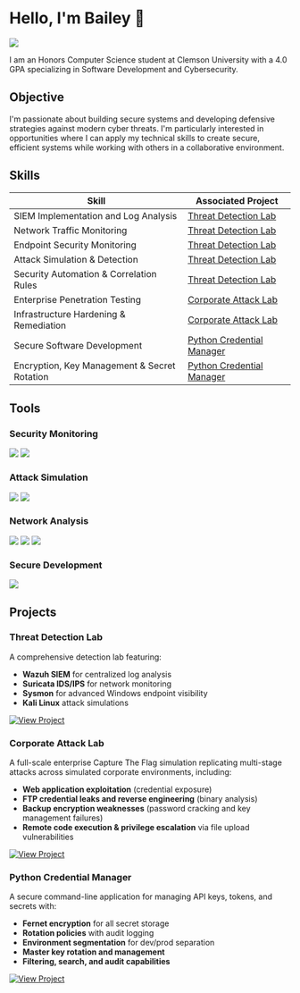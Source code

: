 # Hello, I'm Bailey 👋

<a href="https://linkedin.com/in/btmaste"><img src="https://img.shields.io/badge/-LinkedIn-0072b1?&style=for-the-badge&logo=linkedin&logoColor=white" /></a>

I am an Honors Computer Science student at Clemson University with a 4.0 GPA specializing in Software Development and Cybersecurity.

## Objective

I'm passionate about building secure systems and developing defensive strategies against modern cyber threats. I'm particularly interested in opportunities where I can apply my technical skills to create secure, efficient systems while working with others in a collaborative environment.

## Skills

| Skill                                         | Associated Project                                                                  |
| --------------------------------------------- | ----------------------------------------------------------------------------------- |
| SIEM Implementation and Log Analysis          | [Threat Detection Lab](https://github.com/baileym12/threat-detection-lab)           |
| Network Traffic Monitoring                    | [Threat Detection Lab](https://github.com/baileym12/threat-detection-lab)           |
| Endpoint Security Monitoring                  | [Threat Detection Lab](https://github.com/baileym12/threat-detection-lab)           |
| Attack Simulation & Detection                 | [Threat Detection Lab](https://github.com/baileym12/threat-detection-lab)           |
| Security Automation & Correlation Rules       | [Threat Detection Lab](https://github.com/baileym12/threat-detection-lab)           |
| Enterprise Penetration Testing                | [Corporate Attack Lab](https://github.com/baileym12/corporate-attack-lab)           |
| Infrastructure Hardening & Remediation        | [Corporate Attack Lab](https://github.com/baileym12/corporate-attack-lab)           |
| Secure Software Development                   | [Python Credential Manager](https://github.com/baileym12/python-credential-manager) |
| Encryption, Key Management & Secret Rotation  | [Python Credential Manager](https://github.com/baileym12/python-credential-manager) |

## Tools

### Security Monitoring

<div>
    <img src="https://img.shields.io/badge/-Wazuh-000000?&style=for-the-badge&logo=Wazuh&logoColor=white" />
    <img src="https://img.shields.io/badge/-Sysmon-0078D4?&style=for-the-badge&logo=Windows&logoColor=white" />
</div>

### Attack Simulation

<div>
    <img src="https://img.shields.io/badge/-Kali_Linux-557C94?&style=for-the-badge&logo=KaliLinux&logoColor=white" />
    <img src="https://img.shields.io/badge/-Metasploit-000000?&style=for-the-badge&logo=Metasploit&logoColor=white" />
</div>

### Network Analysis

<div>
    <img src="https://img.shields.io/badge/-Wireshark-1679A7?&style=for-the-badge&logo=Wireshark&logoColor=white" />
    <img src="https://img.shields.io/badge/-Zeek-777BB4?&style=for-the-badge&logo=Zeek&logoColor=white" />
    <img src="https://img.shields.io/badge/-Suricata-EF3B2D?&style=for-the-badge&logo=Suricata&logoColor=white" />
</div>

### Secure Development

<div>
    <img src="https://img.shields.io/badge/-Python-3776AB?&style=for-the-badge&logo=Python&logoColor=white" />
</div>

## Projects

### Threat Detection Lab

A comprehensive detection lab featuring:

* **Wazuh SIEM** for centralized log analysis
* **Suricata IDS/IPS** for network monitoring
* **Sysmon** for advanced Windows endpoint visibility
* **Kali Linux** attack simulations

[![View Project](https://img.shields.io/badge/-View_Project-181717?style=for-the-badge\&logo=GitHub\&logoColor=white)](https://github.com/baileym12/threat-detection-lab)

### Corporate Attack Lab

A full-scale enterprise Capture The Flag simulation replicating multi-stage attacks across simulated corporate environments, including:

* **Web application exploitation** (credential exposure)
* **FTP credential leaks and reverse engineering** (binary analysis)
* **Backup encryption weaknesses** (password cracking and key management failures)
* **Remote code execution & privilege escalation** via file upload vulnerabilities


[![View Project](https://img.shields.io/badge/-View_Project-181717?style=for-the-badge\&logo=GitHub\&logoColor=white)](https://github.com/baileym12/corporate-attack-lab)

### Python Credential Manager

A secure command-line application for managing API keys, tokens, and secrets with:

* **Fernet encryption** for all secret storage
* **Rotation policies** with audit logging
* **Environment segmentation** for dev/prod separation
* **Master key rotation and management**
* **Filtering, search, and audit capabilities**


[![View Project](https://img.shields.io/badge/-View_Project-181717?style=for-the-badge\&logo=GitHub\&logoColor=white)](https://github.com/baileym12/python-credential-manager)


